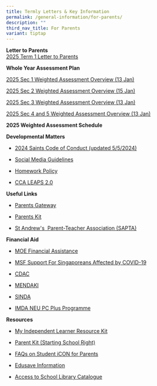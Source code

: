 ```yaml
---
title: Termly Letters & Key Information
permalink: /general-information/for-parents/
description: ""
third_nav_title: For Parents
variant: tiptap
---
```

<p></p>
<p><strong>Letter to Parents</strong>
<br><a href="/files/General Information/For Parents/2025_Term_1_Letter_to_Parents.pdf" rel="noopener nofollow" target="_blank">2025 Term 1 Letter to Parents</a>
</p>
<p><strong>Whole Year Assessment Plan</strong>
</p>
<p><a href="/files/General Information/For Parents/2025_Sec_1_Weighted_Assesment_Overview_updated_13_Jan.pdf" rel="noopener nofollow" target="_blank">2025 Sec 1 Weighted Assessment Overview (13 Jan)</a>
</p>
<p><a href="/files/General Information/For Parents/2025_Sec_2_Weighted_Assesment_Overview_updated_15_Jan.pdf" rel="noopener nofollow" target="_blank">2025 Sec 2 Weighted Assessment Overview (15 Jan)</a>
</p>
<p><a href="/files/General Information/For Parents/2025_Sec_3_Weighted_Assesment_Overview__1_.pdf" rel="noopener nofollow" target="_blank">2025 Sec 3 Weighted Assessment Overview (13 Jan)</a>
</p>
<p><a href="/files/General Information/For Parents/2025_Sec_4_and_5__Weighted_Assesment_Overview_updated_13_Jan.pdf" rel="noopener nofollow" target="_blank">2025 Sec 4 and 5 Weighted Assessment Overview (13 Jan)</a>
</p>
<p></p>
<p><strong>2025 Weighted Assessment Schedule</strong>
</p>
<p></p>
<p><strong>Developmental Matters</strong>
</p>
<ul>
<li>
<p><a href="/files/Student/2024_Saints_Code_of_Conduct.pdf" rel="noopener noreferrer nofollow" target="_blank">2024 Saints Code of Conduct (updated 5/5/2024)</a>
</p>
</li>
<li>
<p><a href="/files/Social%20Media%20Guidelines%20for%20SASS%20(final).pdf" rel="noopener noreferrer nofollow" target="_blank">Social Media Guidelines</a>
</p>
</li>
<li>
<p><a href="/files/Homework%20Policy%20revised%2031%20Mar%202021%20for%20School%20Website.pdf" rel="noopener noreferrer nofollow" target="_blank">Homework Policy</a>
</p>
</li>
<li>
<p><a href="/files/leaps-2.pdf" rel="noopener noreferrer nofollow" target="_blank">CCA LEAPS 2.0</a>
</p>
<p></p>
</li>
</ul>
<p><strong>Useful Links</strong>
</p>
<ul data-tight="true" class="tight">
<li>
<p><a href="https://pg.moe.edu.sg/" rel="noopener noreferrer nofollow" target="_blank">Parents Gateway</a>
</p>
</li>
<li>
<p><a href="https://www.moe.gov.sg/parentkit" rel="noopener noreferrer nofollow" target="_blank">Parents Kit</a>
</p>
</li>
<li>
<p><a href="https://sapta.sg/" rel="noopener noreferrer nofollow" target="_blank">St Andrew's&nbsp; Parent-Teacher Association (SAPTA)</a>
</p>
</li>
</ul>
<p><strong>Financial Aid</strong>
</p>
<ul>
<li>
<p><a href="https://www.moe.gov.sg/financial-matters/financial-assistance" rel="noopener noreferrer nofollow" target="_blank">MOE Financial Assistance</a>
</p>
</li>
<li>
<p><a href="https://supportgowhere.life.gov.sg/" rel="noopener noreferrer nofollow" target="_blank">MSF Support For Singaporeans Affected by COVID-19</a>
</p>
</li>
<li>
<p><a href="https://www.cdac.org.sg/get-assistance/" rel="noopener noreferrer nofollow" target="_blank">CDAC</a>
</p>
</li>
<li>
<p><a href="https://www.mendaki.org.sg/assistance-landing/" rel="noopener noreferrer nofollow" target="_blank">MENDAKI</a>
</p>
</li>
<li>
<p><a href="https://www.sinda.org.sg/services/assistance/" rel="noopener noreferrer nofollow" target="_blank">SINDA</a>
</p>
</li>
<li>
<p><a href="https://www.imda.gov.sg/neupc" rel="noopener noreferrer nofollow" target="_blank">IMDA&nbsp;NEU PC Plus Programme</a>
</p>
</li>
</ul>
<p><strong>Resources</strong>
</p>
<ul data-tight="true" class="tight">
<li>
<p><a href="/files/Resource%20Kit%20-%20Parent%20Kit%20-%20My%20Independent%20Learner.pdf" rel="noopener noreferrer nofollow" target="_blank">My Independent Learner Resource Kit</a>
</p>
</li>
<li>
<p><a href="/files/Parent%20Kit_%20Starting%20School%20Right%20Jan%202021.pdf" rel="noopener noreferrer nofollow" target="_blank">Parent Kit (Starting School Right)</a>
</p>
</li>
<li>
<p><a href="/files/FAQs%20on%20Student%20iCON%20for%20Parents_vetted%20updated%2020%20May.pdf" rel="noopener noreferrer nofollow" target="_blank">FAQs on Student iCON for Parents</a>
</p>
</li>
<li>
<p><a href="/files/Edusave%20Information%20for%20parents.pdf" rel="noopener noreferrer nofollow" target="_blank">Edusave&nbsp;Information</a>
</p>
</li>
<li>
<p><a href="https://schoolibrary.moe.edu.sg/standrewssec/cgi-bin/spydus.exe/MSGTRN/WPAC/HOME" rel="noopener noreferrer nofollow" target="_blank">Access to School Library Catalogue</a>
</p>
</li>
</ul>
<p></p>